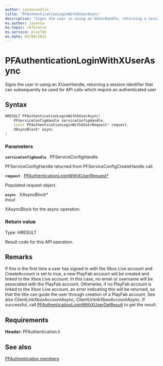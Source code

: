 ```yaml
---
author: jasonsandlin
title: "PFAuthenticationLoginWithXUserAsync"
description: "Signs the user in using an XUserHandle, returning a session identifier that can subsequently be used for API calls which require an authenticated user"
ms.author: jasonsa
ms.topic: reference
ms.service: playfab
ms.date: 03/09/2023
---
```


# PFAuthenticationLoginWithXUserAsync  

Signs the user in using an XUserHandle, returning a session identifier that can subsequently be used for API calls which require an authenticated user  

## Syntax  
  
```cpp
HRESULT PFAuthenticationLoginWithXUserAsync(  
    PFServiceConfigHandle serviceConfigHandle,  
    const PFAuthenticationLoginWithXUserRequest* request,  
    XAsyncBlock* async  
)  
```  
  
### Parameters  
  
**`serviceConfigHandle`** &nbsp; PFServiceConfigHandle  
  
PFServiceConfigHandle returned from PFServiceConfigCreateHandle call.  
  
**`request`** &nbsp; [PFAuthenticationLoginWithXUserRequest*](../../pfauthenticationtypes/structs/pfauthenticationloginwithxuserrequest.md)  
  
Populated request object.  
  
**`async`** &nbsp; XAsyncBlock*  
*_Inout_*  
  
XAsyncBlock for the async operation.  
  
  
### Return value
Type: HRESULT
  
Result code for this API operation.
  
## Remarks  
  
If this is the first time a user has signed in with the Xbox Live account and CreateAccount is set to true, a new PlayFab account will be created and linked to the Xbox Live account. In this case, no email or username will be associated with the PlayFab account. Otherwise, if no PlayFab account is linked to the Xbox Live account, an error indicating this will be returned, so that the title can guide the user through creation of a PlayFab account. See also ClientLinkXboxAccountAsync, ClientUnlinkXboxAccountAsync. If successful, call [PFAuthenticationLoginWithXUserGetResult](pfauthenticationloginwithxusergetresult.md) to get the result.
  
## Requirements  
  
**Header:** PFAuthentication.h
  
## See also  
[PFAuthentication members](../pfauthentication_members.md)  

  
  
